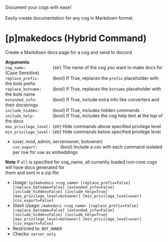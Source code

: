 Document your cogs with ease!<br/><br/>Easily create documentation for any cog in Markdown format.

# [p]makedocs (Hybrid Command)
Create a Markdown docs page for a cog and send to discord<br/>

**Arguments**<br/>
`cog_name:            `(str) The name of the cog you want to make docs for (Case Sensitive)<br/>
`replace_prefix:      `(bool) If True, replaces the `prefix` placeholder with the bots prefix<br/>
`replace_botname:     `(bool) If True, replaces the `botname` placeholder with the bots name<br/>
`extended_info:       `(bool) If True, include extra info like converters and their docstrings<br/>
`include_hidden:      `(bool) If True, includes hidden commands<br/>
`include_help:        `(bool) If True, includes the cog help text at the top of the docs<br/>
`max_privilege_level: `(str) Hide commands above specified privilege level<br/>
`min_privilage_level: `(str) Hide commands below specified privilege level<br/>
- (user, mod, admin, serverowner, botowner)<br/>
`csv_export:          `(bool) Include a csv with each command isolated per row for use as embeddings<br/>

**Note** If `all` is specified for cog_name, all currently loaded non-core cogs will have docs generated for<br/>
them and sent in a zip file<br/>
 - Usage: `[p]makedocs <cog_name> [replace_prefix=False] [replace_botname=False] [extended_info=False] [include_hidden=False] [include_help=True] [max_privilege_level=botowner] [min_privilage_level=user] [csv_export=False]`
 - Slash Usage: `/makedocs <cog_name> [replace_prefix=False] [replace_botname=False] [extended_info=False] [include_hidden=False] [include_help=True] [max_privilege_level=botowner] [min_privilage_level=user] [csv_export=False]`
 - Restricted to: `BOT_OWNER`
 - Checks: `server_only`
